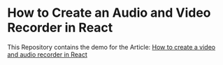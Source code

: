 # How to Create an Audio and Video Recorder in React

This Repository contains the demo for the Article: [How to create a video and audio recorder in React](https://blog.logrocket.com/how-to-create-video-audio-recorder-react/)
